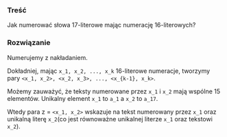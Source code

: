 ### Treść
Jak numerować słowa 17-literowe mając numerację 16-literowych?

### Rozwiązanie
Numerujemy z nakładaniem. 

Dokładniej, mając `x_1, x_2, ..., x_k` 16-literowe numeracje, tworzymy pary `<x_1, x_2>, <x_2, x_3>, ..., <x_{k-1}, x_k>`.

Możemy zauważyć, że teksty numerowane przez `x_1` i `x_2` mają wspólne 15 elementów. Unikalny element `x_1` to `a_1` a `x_2` to `a_17`.

Wtedy para z = `<x_1, x_2>` wskazuje na tekst numerowany przez `x_1` oraz unikalną literę `x_2`(co jest równoważne unikalnej literze `x_1` oraz tekstowi `x_2`).
